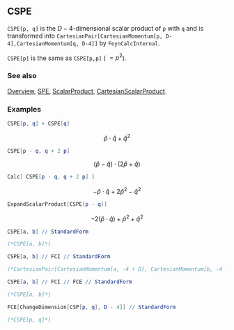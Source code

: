 ## CSPE

`CSPE[p, q]` is the $D-4$-dimensional scalar product of `p` with `q` and is transformed into `CartesianPair[CartesianMomentum[p, D-4],CartesianMomentum[q, D-4]]` by `FeynCalcInternal`.

`CSPE[p]` is the same as `CSPE[p,p]` ( $=p^2$).

### See also

[Overview](Extra/FeynCalc.md), [SPE](SPE.md), [ScalarProduct](ScalarProduct.md), [CartesianScalarProduct](CartesianScalarProduct.md).

### Examples

```mathematica
CSPE[p, q] + CSPE[q]
```

$$\hat{p}\cdot \hat{q}+\hat{q}^2$$

```mathematica
CSPE[p - q, q + 2 p]
```

$$(\hat{p}-\hat{q})\cdot (2 \hat{p}+\hat{q})$$

```mathematica
Calc[ CSPE[p - q, q + 2 p] ]
```

$$-\hat{p}\cdot \hat{q}+2 \hat{p}^2-\hat{q}^2$$

```mathematica
ExpandScalarProduct[CSPE[p - q]]
```

$$-2 \left(\hat{p}\cdot \hat{q}\right)+\hat{p}^2+\hat{q}^2$$

```mathematica
CSPE[a, b] // StandardForm

(*CSPE[a, b]*)
```

```mathematica
CSPE[a, b] // FCI // StandardForm

(*CartesianPair[CartesianMomentum[a, -4 + D], CartesianMomentum[b, -4 + D]]*)
```

```mathematica
CSPE[a, b] // FCI // FCE // StandardForm

(*CSPE[a, b]*)
```

```mathematica
FCE[ChangeDimension[CSP[p, q], D - 4]] // StandardForm

(*CSPE[p, q]*)
```